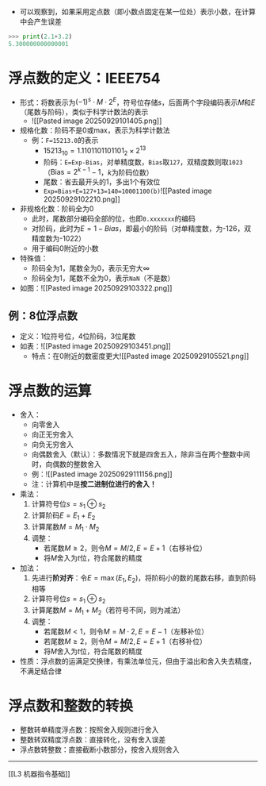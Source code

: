- 可以观察到，如果采用定点数（即小数点固定在某一位处）表示小数，在计算中会产生误差
```python
>>> print(2.1+3.2)
5.300000000000001
```
# 浮点数的定义：IEEE754
- 形式：将数表示为$(-1)^s\cdot M\cdot 2^E$，符号位存储$s$，后面两个字段编码表示$M$和$E$（尾数与阶码），类似于科学计数法的表示
	- ![[Pasted image 20250929101405.png]]
- 规格化数：阶码不是0或max，表示为科学计数法
	- 例：`F=15213.0`的表示
		- $15213_{10}=1.1101101101101_2\times 2^{13}$
		- 阶码：`E=Exp-Bias`，对单精度数，`Bias`取`127`，双精度数则取`1023`（$\text{Bias}=2^{k-1}-1$，$k$为阶码位数）
		- 尾数：省去最开头的1，多出1个有效位
		- `Exp=Bias+E=127+13=140=10001100(b)`![[Pasted image 20250929102210.png]]
- 非规格化数：阶码全为0
	- 此时，尾数部分编码全部的位，也即`0.xxxxxxx`的编码
	- 对阶码，此时为$E=1-Bias$，即最小的阶码（对单精度数，为-126，双精度数为-1022）
	- 用于编码0附近的小数
- 特殊值：
	- 阶码全为1，尾数全为0，表示无穷大$\infty$
	- 阶码全为1，尾数不全为0，表示`NaN`（不是数）
- 如图：![[Pasted image 20250929103322.png]]
## 例：8位浮点数
- 定义：1位符号位，4位阶码，3位尾数
- 如表：![[Pasted image 20250929103451.png]]
	- 特点：在0附近的数密度更大![[Pasted image 20250929105521.png]]
# 浮点数的运算
- 舍入：
	- 向零舍入
	- 向正无穷舍入
	- 向负无穷舍入
	- 向偶数舍入（默认）：多数情况下就是四舍五入，除非当在两个整数中间时，向偶数的整数舍入
	- 例：![[Pasted image 20250929111156.png]]
	- 注：计算机中是**按二进制位进行的舍入！**
- 乘法：
	1. 计算符号位$s=s_1 \oplus s_2$
	2. 计算阶码$E=E_1+E_2$
	3. 计算尾数$M=M_1\cdot M_2$
	4. 调整：
		- 若尾数$M\ge 2$，则令$M=M/2,E=E+1$（右移补位）
		- 将$M$舍入为$t$位，符合尾数的精度
- 加法：
	1. 先进行**阶对齐**：令$E=\max(E_1,E_2)$，将阶码小的数的尾数右移，直到阶码相等
	2. 计算符号位$s=s_1 \oplus s_2$
	3. 计算尾数$M=M_1+M_2$（若符号不同，则为减法）
	4. 调整：
		- 若尾数$M<1$，则令$M=M\cdot 2,E=E-1$（左移补位）
		- 若尾数$M\ge 2$，则令$M=M/2,E=E+1$（右移补位）
		- 将$M$舍入为$t$位，符合尾数的精度
- 性质：浮点数的运满足交换律，有乘法单位元，但由于溢出和舍入失去精度，不满足结合律
# 浮点数和整数的转换
- 整数转单精度浮点数：按照舍入规则进行舍入
- 整数转双精度浮点数：直接转化，没有舍入误差
- 浮点数转整数：直接截断小数部分，按舍入规则舍入
---
[[L3 机器指令基础]]
